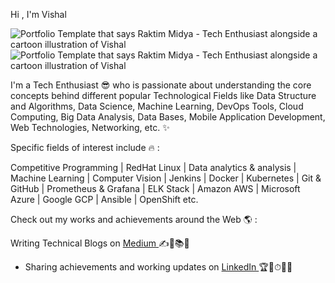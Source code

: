 Hi , I'm Vishal 

<img src="https://raw.githubusercontent.com/Vi1234sh12/Vi1234sh12/main/Scala.gif" alt="Portfolio Template that says Raktim Midya - Tech Enthusiast alongside a cartoon illustration of Vishal">
<img src="https://media.giphy.com/media/UA8wNDvJEPb5wvD2Ag/giphy.gif" alt="Portfolio Template that says Raktim Midya - Tech Enthusiast alongside a cartoon illustration of Vishal">

I'm a Tech Enthusiast 😎 who is passionate about understanding the core concepts behind different popular Technological Fields like Data Structure and Algorithms, Data Science, Machine Learning, DevOps Tools, Cloud Computing, Big Data Analysis, Data Bases, Mobile Application Development, Web Technologies, Networking, etc. ✨

Specific fields of interest include 🔥 :

Competitive Programming | RedHat Linux | Data analytics & analysis | Machine Learning  | Computer Vision | Jenkins | Docker | Kubernetes | Git & GitHub | Prometheus & Grafana | ELK Stack | Amazon AWS | Microsoft Azure | Google GCP  | Ansible | OpenShift etc.

Check out my works and achievements around the Web 🌎 :

Writing Technical Blogs on <a href="https://medium.com/https:/@vishald41234">Medium </a> ✍📃📚💼

- Sharing achievements and working updates on <a href="https://www.linkedin.com/in/vishal-dhanure-33769916a">LinkedIn </a> 🏆🥇⏱👨‍✈️


